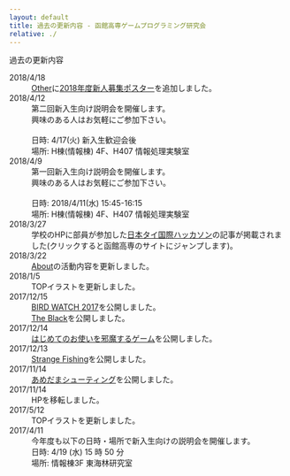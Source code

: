 ```yaml
---
layout: default
title: 過去の更新内容 - 函館高専ゲームプログラミング研究会
relative: ./
---
```


<div class="content">
<div class="main">

<p class="title">
過去の更新内容
</p>

<dl>

<dt>2018/4/18</dt>
<dd><a href="./other/">Other</a>に<a href="./other/poster/2018.png">2018年度新人募集ポスター</a>を追加しました。</dd>

<dt>2018/4/12</dt>
<dd>
第二回新入生向け説明会を開催します。
<br>
興味のある人はお気軽にご参加下さい。
<br>
<br>
日時: 4/17(火) 新入生歓迎会後
<br>
場所: H棟(情報棟) 4F、H407 情報処理実験室
</dd>

<dt>2018/4/9</dt>
<dd>
第一回新入生向け説明会を開催します。
<br>
興味のある人はお気軽にご参加下さい。
<br>
<br>
日時: 2018/4/11(水) 15:45-16:15
<br>
場所: H棟(情報棟) 4F、H407 情報処理実験室
</dd>

<dt>2018/3/27</dt>
<dd>学校のHPに部員が参加した<a href="http://www.hakodate-ct.ac.jp/news/15633.html">日本タイ国際ハッカソン</a>の記事が掲載されました(クリックすると函館高専のサイトにジャンプします)。</dd>

<dt>2018/3/22</dt>
<dd><a href="./about/">About</a>の活動内容を更新しました。</dd>

<dt>2018/1/5</dt>
<dd>TOPイラストを更新しました。</dd>

<dt>2017/12/15</dt>
<dd><a href="./game/bird2017/">BIRD WATCH 2017</a>を公開しました。<br>
<a href="./game/black/">The Black</a>を公開しました。</dd>

<dt>2017/12/14</dt>
<dd><a href="./game/hajiotu/">はじめてのお使いを邪魔するゲーム</a>を公開しました。</dd>

<dt>2017/12/13</dt>
<dd><a href="./game/fishing/">Strange Fishing</a>を公開しました。</dd>

<dt>2017/11/14</dt>
<dd><a href="./game/amedama/">あめだまシューティング</a>を公開しました。</dd>

<dt>2017/11/14</dt>
<dd>
HPを移転しました。
</dd>

<dt>2017/5/12</dt>
<dd>TOPイラストを更新しました。</dd>

<dt>2017/4/11</dt>
<dd>
今年度も以下の日時・場所で新入生向けの説明会を開催します。
<br>
日時: 4/19 (水) 15 時 50 分
<br>
場所: 情報棟3F 東海林研究室</dd>

</dl>


</div>
</div>
